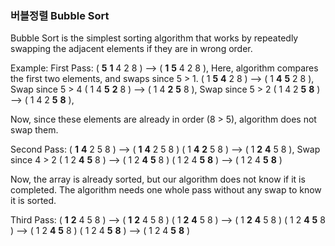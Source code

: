 ### 버블정렬 Bubble Sort

Bubble Sort is the simplest sorting algorithm that works by repeatedly swapping the adjacent elements if they are in wrong order.

Example:
First Pass:
( **5** **1** 4 2 8 ) –> ( **1** **5** 4 2 8 ), Here, algorithm compares the first two elements, and swaps since 5 > 1.
( 1 **5** **4** 2 8 ) –>  ( 1 **4** **5** 2 8 ), Swap since 5 > 4
( 1 4 **5** **2** 8 ) –>  ( 1 4 **2** **5** 8 ), Swap since 5 > 2
( 1 4 2 **5** **8** ) –> ( 1 4 2 **5** **8** ), 

Now, since these elements are already in order (8 > 5), algorithm does not swap them.

Second Pass:
( **1** **4** 2 5 8 ) –> ( **1** **4** 2 5 8 )
( 1 **4** **2** 5 8 ) –> ( 1 **2** **4** 5 8 ), Swap since 4 > 2
( 1 2 **4** **5** 8 ) –> ( 1 2 **4** **5** 8 )
( 1 2 4 **5** **8** ) –>  ( 1 2 4 **5** **8** )

Now, the array is already sorted, but our algorithm does not know if it is completed. The algorithm needs one whole pass without any swap to know it is sorted.

Third Pass:
( **1** **2** 4 5 8 ) –> ( **1** **2** 4 5 8 )
( 1 **2** **4** 5 8 ) –> ( 1 **2** **4** 5 8 )
( 1 2 **4** **5** 8 ) –> ( 1 2 **4** **5** 8 )
( 1 2 4 **5** **8** ) –> ( 1 2 4 **5** **8** )